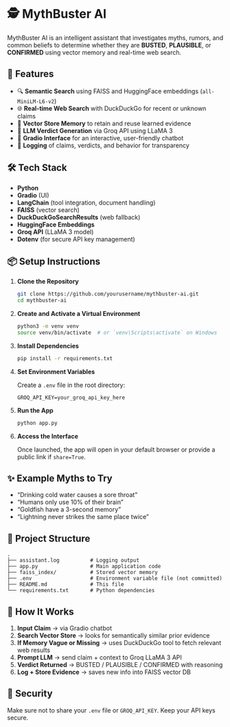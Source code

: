# 🕵️ MythBuster AI

MythBuster AI is an intelligent assistant that investigates myths, rumors, and common beliefs to determine whether they are **BUSTED**, **PLAUSIBLE**, or **CONFIRMED** using vector memory and real-time web search.

## 🚀 Features

- 🔍 **Semantic Search** using FAISS and HuggingFace embeddings (`all-MiniLM-L6-v2`)
- 🌐 **Real-time Web Search** with DuckDuckGo for recent or unknown claims
- 🧠 **Vector Store Memory** to retain and reuse learned evidence
- 🤖 **LLM Verdict Generation** via Groq API using LLaMA 3
- 🧰 **Gradio Interface** for an interactive, user-friendly chatbot
- 📜 **Logging** of claims, verdicts, and behavior for transparency

## 🛠️ Tech Stack

- **Python**
- **Gradio** (UI)
- **LangChain** (tool integration, document handling)
- **FAISS** (vector search)
- **DuckDuckGoSearchResults** (web fallback)
- **HuggingFace Embeddings**
- **Groq API** (LLaMA 3 model)
- **Dotenv** (for secure API key management)

## 📦 Setup Instructions

1. **Clone the Repository**

   ```bash
   git clone https://github.com/yourusername/mythbuster-ai.git
   cd mythbuster-ai
   ```

2. **Create and Activate a Virtual Environment**

   ```bash
   python3 -m venv venv
   source venv/bin/activate  # or `venv\Scripts\activate` on Windows
   ```

3. **Install Dependencies**

   ```bash
   pip install -r requirements.txt
   ```

4. **Set Environment Variables**

   Create a `.env` file in the root directory:

   ```env
   GROQ_API_KEY=your_groq_api_key_here
   ```

5. **Run the App**

   ```bash
   python app.py
   ```

6. **Access the Interface**

   Once launched, the app will open in your default browser or provide a public link if `share=True`.

## ✨ Example Myths to Try

- “Drinking cold water causes a sore throat”
- “Humans only use 10% of their brain”
- “Goldfish have a 3-second memory”
- “Lightning never strikes the same place twice”

## 📁 Project Structure

```
.
├── assistant.log          # Logging output
├── app.py                 # Main application code
├── faiss_index/           # Stored vector memory
├── .env                   # Environment variable file (not committed)
├── README.md              # This file
└── requirements.txt       # Python dependencies
```

## 🧠 How It Works

1. **Input Claim** → via Gradio chatbot
2. **Search Vector Store** → looks for semantically similar prior evidence
3. **If Memory Vague or Missing** → uses DuckDuckGo tool to fetch relevant web results
4. **Prompt LLM** → send claim + context to Groq LLaMA 3 API
5. **Verdict Returned** → BUSTED / PLAUSIBLE / CONFIRMED with reasoning
6. **Log + Store Evidence** → saves new info into FAISS vector DB

## 🔐 Security

Make sure not to share your `.env` file or `GROQ_API_KEY`. Keep your API keys secure.

